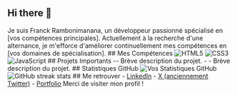 ## Hi there 👋

Je suis Franck Rambonimanana, un développeur passionné spécialisé en [vos compétences principales]. Actuellement à la recherche d'une alternance, je m'efforce d'améliorer continuellement mes compétences en [vos domaines de spécialisation]. ## Mes Compétences ![HTML5](https://img.shields.io/badge/HTML5-E34F26?style=for-the-badge&logo=html5&logoColor=white) ![CSS3](https://img.shields.io/badge/CSS3-1572B6?style=for-the-badge&logo=css3&logoColor=white) ![JavaScript](https://img.shields.io/badge/JavaScript-F7DF1E?style=for-the-badge&logo=javascript&logoColor=black) ## Projets Importants -- Brève description du projet. -  - Brève description du projet. ## Statistiques GitHub ![Vos Statistiques GitHub](https://github-readme-stats.vercel.app/api?username=votre_franck_rambonimanana&show_icons=true&theme=radical) ![GitHub streak stats](https://github-readme-streak-stats.herokuapp.com/?user=votre_nom_d'utilisateur) ## Me retrouver - [LinkedIn](https://www.linkedin.com/in/votre_nom) - [X (anciennement Twitter)](https://twitter.com/votre_nom) - [Portfolio](lien_vers_votre_portfolio) Merci de visiter mon profil !

